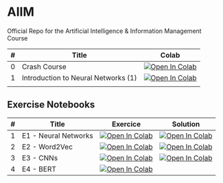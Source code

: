 # AIIM
Official Repo for the Artificial Intelligence &amp; Information Management Course


| #  | Title          | Colab    |
|----|----------------|----------|
| 0  | Crash Course   |     <a target="_blank" href="https://colab.research.google.com/github/jmelsbach/AIIM/blob/main/notebooks/00-Crash%20Course.ipynb"><img src="https://colab.research.google.com/assets/colab-badge.svg" alt="Open In Colab"/></a>     |
| 1  | Introduction to Neural Networks (1)   |     <a target="_blank" href="https://colab.research.google.com/github/jmelsbach/AIIM/blob/main/notebooks/01-Introduction-to-Neural-Networks-1.ipynb"><img src="https://colab.research.google.com/assets/colab-badge.svg" alt="Open In Colab"/>
</a>    |


## Exercise Notebooks
| #  | Title          | Exercice    | Solution |
|----|----------------|----------|----------|
| 1  | E1 - Neural Networks  |    <a target="_blank" href="https://colab.research.google.com/github/jmelsbach/AIIM/blob/main/notebooks/exercises/E01%20-%20Neural%20Networks.ipynb"><img src="https://colab.research.google.com/assets/colab-badge.svg" alt="Open In Colab"/></a>      | <a target="_blank" href="https://colab.research.google.com/github/jmelsbach/AIIM/blob/main/notebooks/exercises/solutions/E01%20-%20Neural%20Networks.ipynb">   <img src="https://colab.research.google.com/assets/colab-badge.svg" alt="Open In Colab"/> </a>|
| 2  | E2 - Word2Vec  |    <a target="_blank" href="https://colab.research.google.com/github/jmelsbach/AIIM/blob/main/notebooks/exercises/E02%20-%20Word2Vec.ipynb"><img src="https://colab.research.google.com/assets/colab-badge.svg" alt="Open In Colab"/></a>| <a target="_blank" href="https://colab.research.google.com/github/jmelsbach/AIIM/blob/main/notebooks/exercises/solutions/E02%20-%20Word%20Embeddings%20with%20Word2Vec.ipynb">   <img src="https://colab.research.google.com/assets/colab-badge.svg" alt="Open In Colab"/> </a> |
| 3  | E3 - CNNs  |  <a target="_blank" href="https://colab.research.google.com/github/jmelsbach/AIIM/blob/main/notebooks/exercises/E03%20-%20CNNs.ipynb"><img src="https://colab.research.google.com/assets/colab-badge.svg" alt="Open In Colab"/></a>| <a target="_blank" href="https://colab.research.google.com/github/jmelsbach/AIIM/blob/main/notebooks/exercises/solutions/E03%20-%20Convolutional%20Neural%20Networks.ipynb">   <img src="https://colab.research.google.com/assets/colab-badge.svg" alt="Open In Colab"/> </a> |
| 4  | E4 - BERT | <a target="_blank" href="https://colab.research.google.com/github/jmelsbach/AIIM/blob/main/notebooks/exercises/E04%20-%20Classification%20with%20BERT.ipynb">   <img src="https://colab.research.google.com/assets/colab-badge.svg" alt="Open In Colab"/> </a> |  |
